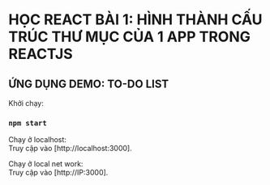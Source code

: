 # HỌC REACT BÀI 1: HÌNH THÀNH CẤU TRÚC THƯ MỤC CỦA 1 APP TRONG REACTJS

## ỨNG DỤNG DEMO: TO-DO LIST

Khởi chạy:

### `npm start`

Chạy ở localhost:\
Truy cập vào [http://localhost:3000].

Chạy ở local net work:\
Truy cập vào [http://IP:3000].
